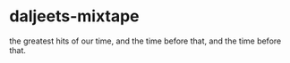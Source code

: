 # daljeets-mixtape
the greatest hits of our time, and the time before that, and the time before that.

